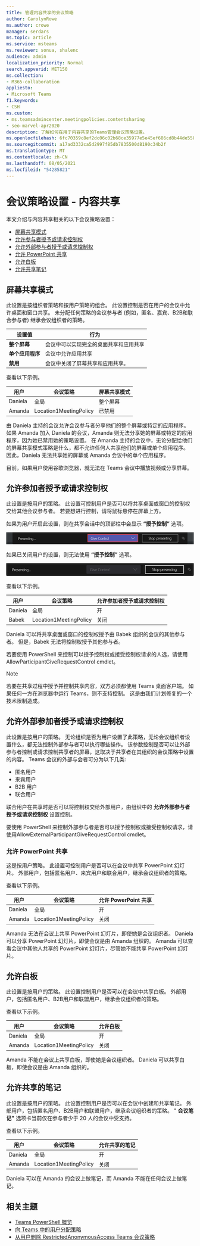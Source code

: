 ```yaml
---
title: 管理内容共享的会议策略
author: CarolynRowe
ms.author: crowe
manager: serdars
ms.topic: article
ms.service: msteams
ms.reviewer: sonua, shalenc
audience: admin
localization_priority: Normal
search.appverid: MET150
ms.collection:
- M365-collaboration
appliesto:
- Microsoft Teams
f1.keywords:
- CSH
ms.custom:
- ms.teamsadmincenter.meetingpolicies.contentsharing
- seo-marvel-apr2020
description: 了解如何在用于内容共享的Teams管理会议策略设置。
ms.openlocfilehash: 6fc70359c8ef2dc06c02b68ce35977e5e45ef686cd8b44de558a1868ce7cb47e
ms.sourcegitcommit: a17ad3332ca5d2997f85db7835500d8190c34b2f
ms.translationtype: MT
ms.contentlocale: zh-CN
ms.lasthandoff: 08/05/2021
ms.locfileid: "54285821"
---
```

# <a name="meeting-policy-settings---content-sharing"></a>会议策略设置 - 内容共享

<a name="bkcontentsharing"> </a>

本文介绍与内容共享相关的以下会议策略设置：

- [屏幕共享模式](#screen-sharing-mode)
- [允许参与者授予或请求控制权](#allow-a-participant-to-give-or-request-control)
- [允许外部参与者授予或请求控制权](#allow-an-external-participant-to-give-or-request-control)
- [允许 PowerPoint 共享](#allow-powerpoint-sharing)
- [允许白板](#allow-whiteboard)
- [允许共享笔记](#allow-shared-notes)

## <a name="screen-sharing-mode"></a>屏幕共享模式

此设置是按组织者策略和按用户策略的组合。 此设置控制是否在用户的会议中允许桌面和窗口共享。 未分配任何策略的会议参与者 (例如，匿名、嘉宾、B2B和联合参与者) 继承会议组织者的策略。

|设置值 |行为  |
|---------|---------|
|**整个屏幕**    | 会议中可以实现完全的桌面共享和应用共享 |
|**单个应用程序**   | 会议中允许应用共享        |
|**禁用**     |会议中关闭了屏幕共享和应用共享。       |

查看以下示例。

|用户 |会议策略 |屏幕共享模式 |
|---------|---------|---------|
|Daniela  | 全局   | 整个屏幕 |
|Amanda   | Location1MeetingPolicy  | 已禁用 |

由 Daniela 主持的会议允许会议参与者分享他们的整个屏幕或特定的应用程序。 如果 Amanda 加入 Daniela 的会议，Amanda 则无法分享她的屏幕或特定的应用程序，因为她已禁用她的策略设置。 在 Amanda 主持的会议中，无论分配给他们的屏幕共享模式策略是什么，都不允许任何人共享他们的屏幕或单个应用程序。  因此，Daniela 无法共享她的屏幕或 Amanda 会议中的单个应用程序。  

目前，如果用户使用谷歌浏览器，就无法在 Teams 会议中播放视频或分享屏幕。

## <a name="allow-a-participant-to-give-or-request-control"></a>允许参加者授予或请求控制权

此设置是按用户的策略。 此设置可控制用户是否可以将共享桌面或窗口的控制权交给其他会议参与者。 若要想进行控制，请将鼠标悬停在屏幕上方。

如果为用户开启此设置，则在共享会话中的顶部栏中会显示 **“授予控制”** 选项。

![显示 “授予控制” 选项的屏幕截图](media/meeting-policies-give-control.png)

如果已关闭用户的设置，则无法使用 **“授予控制”** 选项。

![显示“授予控制”选项不可用的屏幕截图](media/meeting-policies-give-control-not-available.png)

查看以下示例。

|用户 |会议策略  |允许参加者授予或请求控制权 |
|---------|---------|---------|
|Daniela   | 全局   | 开       |
|Babek    | Location1MeetingPolicy        | 关闭   |

Daniela 可以将共享桌面或窗口的控制权授予由 Babek 组织的会议的其他参与者。 但是，Babek 无法将控制权授予其他参与者。

若要使用 PowerShell 来控制可以授予控制权或接受控制权请求的人选，请使用 AllowParticipantGiveRequestControl cmdlet。

> [!NOTE]
> 若要在共享过程中授予并控制共享内容，双方必须都使用 Teams 桌面客户端。 如果任何一方在浏览器中运行 Teams，则不支持控制。 这是由我们计划修复的一个技术限制造成。

## <a name="allow-an-external-participant-to-give-or-request-control"></a>允许外部参加者授予或请求控制权

此设置是按用户的策略。 无论组织是否为用户设置了此策略，无论会议组织者设置什么，都无法控制外部参与者可以执行哪些操作。 该参数控制是否可以让外部参与者控制或请求控制共享者的屏幕，这取决于共享者在其组织的会议策略中设置的内容。 Teams 会议的外部与会者可分为以下几类:  

- 匿名用户
- 来宾用户  
- B2B 用户
- 联合用户  

联合用户在共享时是否可以将控制权交给外部用户，由组织中的 **允许外部参与者授予或请求控制权** 设置控制。

要使用 PowerShell 来控制外部参与者是否可以授予控制权或接受控制权请求，请使用AllowExternalParticipantGiveRequestControl cmdlet。

### <a name="allow-powerpoint-sharing"></a>允许 PowerPoint 共享

这是按用户策略。 此设置可控制用户是否可以在会议中共享 PowerPoint 幻灯片。 外部用户，包括匿名用户、来宾用户和联合用户，继承会议组织者的策略。

查看以下示例。

|用户 |会议策略  |允许 PowerPoint 共享 |
|---------|---------|---------|
|Daniela   | 全局   | 开       |
|Amanda   | Location1MeetingPolicy        | 关闭   |

Amanda 无法在会议上共享 PowerPoint 幻灯片，即使她是会议组织者。 Daniela 可以分享 PowerPoint 幻灯片，即使会议是由 Amanda 组织的。 Amanda 可以查看会议中其他人共享的 PowerPoint 幻灯片，尽管她不能共享 PowerPoint 幻灯片。

## <a name="allow-whiteboard"></a>允许白板

此设置是按用户的策略。 此设置控制用户是否可以在会议中共享白板。 外部用户，包括匿名用户、B2B用户和联盟用户，继承会议组织者的策略。

查看以下示例。

|用户 |会议策略  |允许白板|
|---------|---------|---------|
|Daniela   | 全局   | 开       |
|Amanda   | Location1MeetingPolicy        | 关闭   |

Amanda 不能在会议上共享白板，即使她是会议组织者。 Daniela 可以共享白板，即使会议是由 Amanda 组织的。  

## <a name="allow-shared-notes"></a>允许共享的笔记

此设置是按用户的策略。 此设置控制用户是否可以在会议中创建和共享笔记。 外部用户，包括匿名用户、B2B用户和联盟用户，继承会议组织者的策略。 " **会议笔记"** 选项卡当前仅在参与者少于 20 人的会议中受支持。

查看以下示例。

|用户 |会议策略  |允许共享的笔记 |
|---------|---------|---------|
|Daniela   | 全局   | 开       |
|Amanda   | Location1MeetingPolicy | 关闭 |

Daniela 可以在 Amanda 的会议上做笔记，而 Amanda 不能在任何会议上做笔记。




## <a name="related-topics"></a>相关主题

- [Teams PowerShell 概览](teams-powershell-overview.md)
- [向 Teams 中的用户分配策略](assign-policies.md)
- [从用户删除 RestrictedAnonymousAccess Teams 会议策略](meeting-policies-restricted-anonymous-access.md)
